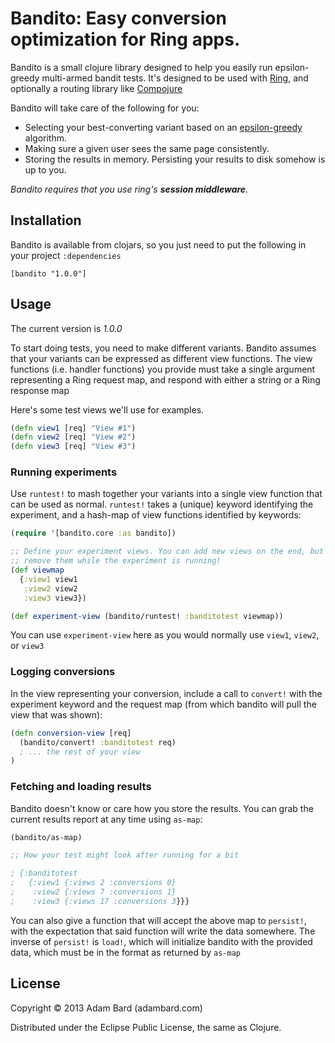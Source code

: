 # Bandito: Easy conversion optimization for Ring apps.

Bandito is a small clojure library designed to help you easily run
epsilon-greedy multi-armed bandit tests. It's designed to be used with [Ring](), and optionally a routing
library like [Compojure]()

Bandito will take care of the following for you:

* Selecting your best-converting variant based on an [epsilon-greedy](http://en.wikipedia.org/wiki/Multi-armed_bandit#Semi-uniform_strategies) algorithm.
* Making sure a given user sees the same page consistently.
* Storing the results in memory. Persisting your results to disk somehow is up to you.

*Bandito requires that you use ring's **session middleware**.*

## Installation

Bandito is available from clojars, so you just need to put the following in
your project `:dependencies`

```
[bandito "1.0.0"]
```

## Usage

The current version is *1.0.0*

To start doing tests, you need to make different variants. Bandito
assumes that your variants can be expressed as different view functions.
The view functions (i.e. handler functions) you provide must take a single argument representing
a Ring request map, and respond with either a string or a Ring response map

Here's some test views we'll use for examples.

```clojure
(defn view1 [req] "View #1")
(defn view2 [req] "View #2")
(defn view3 [req] "View #3")
```

### Running experiments

Use `runtest!` to mash together your variants into a single view function
that can be used as normal. `runtest!` takes a (unique) keyword identifying
the experiment, and a hash-map of view functions identified by keywords:

```clojure
(require '[bandito.core :as bandito])

;; Define your experiment views. You can add new views on the end, but don't
;; remove them while the experiment is running!
(def viewmap
  {:view1 view1
   :view2 view2
   :view3 view3})

(def experiment-view (bandito/runtest! :banditotest viewmap))
```

You can use `experiment-view` here as you would normally use `view1`, `view2`, or `view3`

### Logging conversions

In the view representing your conversion, include a call to `convert!` with the experiment
keyword and the request map (from which bandito will pull the view that was shown):

```clojure
(defn conversion-view [req]
  (bandito/convert! :banditotest req)
  ; ... the rest of your view
)
```

### Fetching and loading results

Bandito doesn't know or care how you store the results. You can grab the current
results report at any time using `as-map`:

```clojure
(bandito/as-map)

;; How your test might look after running for a bit

; {:banditotest
;   {:view1 {:views 2 :conversions 0}
;    :view2 {:views 7 :conversions 1}
;    :view3 {:views 17 :conversions 3}}}
```

You can also give a function that will accept the above map to `persist!`, with
the expectation that said function will write the data somewhere. The inverse of
`persist!` is `load!`, which will initialize bandito with the provided data,
which must be in the format as returned by `as-map`

## License

Copyright © 2013 Adam Bard (adambard.com)

Distributed under the Eclipse Public License, the same as Clojure.
